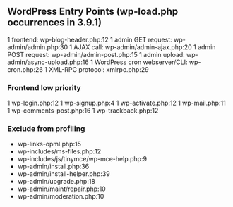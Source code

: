 ## WordPress Entry Points (wp-load.php occurrences in 3.9.1)

1 frontend: wp-blog-header.php:12
1 admin GET request: wp-admin/admin.php:30
1 AJAX call: wp-admin/admin-ajax.php:20
1 admin POST request: wp-admin/admin-post.php:15
1 admin upload: wp-admin/async-upload.php:16
1 WordPress cron webserver/CLI: wp-cron.php:26
1 XML-RPC protocol: xmlrpc.php:29

### Frontend low priority

1 wp-login.php:12
1 wp-signup.php:4
1 wp-activate.php:12
1 wp-mail.php:11
1 wp-comments-post.php:16
1 wp-trackback.php:12

### Exclude from profiling

- wp-links-opml.php:15
- wp-includes/ms-files.php:12
- wp-includes/js/tinymce/wp-mce-help.php:9
- wp-admin/install.php:36
- wp-admin/install-helper.php:39
- wp-admin/upgrade.php:18
- wp-admin/maint/repair.php:10
- wp-admin/moderation.php:10
